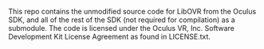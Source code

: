 This repo contains the unmodified source code for LibOVR from the Oculus SDK, and all of the rest of the SDK (not required for compilation) as a submodule. The code is licensed under the Oculus VR, Inc. Software Development Kit License Agreement as found in LICENSE.txt.
